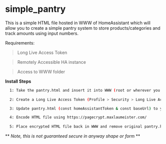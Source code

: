 # simple_pantry

This is a simple HTML file hosted in WWW of HomeAssistant which will allow you to create a simple pantry system to store products/categories and track amounts using input numbers. 

Requirements: 
> Long Live Access Token

> Remotely Accessible HA instance

> Access to WWW folder

**Install Steps**
```bash
  1: Take the pantry.html and insert it into WWW (root or wherever you prefer)
  
  2: Create a Long Live Access Token (Profile > Security > Long Live Access Token)

  3: Update pantry.html (const homeAssistantToken & const baseUrl) to your own variables.

  4: Encode HTML file using https://pagecrypt.maxlaumeister.com/
 
  5: Place encrypted HTML file back in WWW and remove original pantry.html
``` 
 ** *Note, this is not guaranteed secure in anyway shape or form* **
